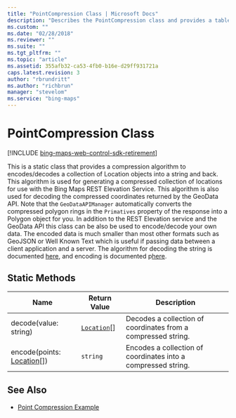 ```yaml
---
title: "PointCompression Class | Microsoft Docs"
description: "Describes the PointCompression class and provides a table that outlines the return value and description for the decode and encode static methods."
ms.custom: ""
ms.date: "02/28/2018"
ms.reviewer: ""
ms.suite: ""
ms.tgt_pltfrm: ""
ms.topic: "article"
ms.assetid: 355afb32-ca53-4fb0-b16e-d29ff931721a
caps.latest.revision: 3
author: "rbrundritt"
ms.author: "richbrun"
manager: "stevelom"
ms.service: "bing-maps"
---
```


# PointCompression Class

[!INCLUDE [bing-maps-web-control-sdk-retirement](../../includes/bing-maps-web-control-sdk-retirement.md)]

This is a static class that provides a compression algorithm to encodes/decodes a collection of Location objects into a string and back. This algorithm is used for generating a compressed collection of locations for use with the Bing Maps REST Elevation Service. This algorithm is also used for decoding the compressed coordinates returned by the GeoData API. Note that the `GeoDataAPIManager` automatically converts the compressed polygon rings in the `Primatives` property of the response into a Polygon object for you. In addition to the REST Elevation service and the GeoData API this class can be also be used to encode/decode your own data. The encoded data is much smaller than most other formats such as GeoJSON or Well Known Text which is useful if passing data between a client application and a server. The algorithm for decoding the string is documented [here](../../spatial-data-services/geodata-api.md), and encoding is documented p[here](../../rest-services/elevations/point-compression-algorithm.md).

## Static Methods

| Name                  | Return Value | Description                                                   |
|-----------------------------|--------------|---------------------------------------------------------------|
| decode(value: string)        | [`Location`](location-class.md)\[\] | Decodes a collection of coordinates from a compressed string. |
| encode(points: [Location](location-class.md)\[\]) | `string`       | Encodes a collection of coordinates into a compressed string. |

## See Also

* [Point Compression Example](../map-control-concepts/point-compression-example.md)